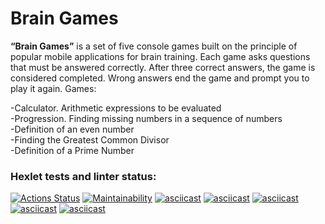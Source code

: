 # Brain Games #
__“Brain Games”__ is a set of five console games built on the principle of popular mobile applications for brain training. Each game asks questions that must be answered correctly. After three correct answers, the game is considered completed. Wrong answers end the game and prompt you to play it again. Games:

-Calculator. Arithmetic expressions to be evaluated  
-Progression. Finding missing numbers in a sequence of numbers  
-Definition of an even number  
-Finding the Greatest Common Divisor  
-Definition of a Prime Number  
### Hexlet tests and linter status:
[![Actions Status](https://github.com/krotkikhmaxim/python-project-49/actions/workflows/hexlet-check.yml/badge.svg)](https://github.com/krotkikhmaxim/python-project-49/actions)
[![Maintainability](https://api.codeclimate.com/v1/badges/cfd5e966faee7192e360/maintainability)](https://codeclimate.com/github/krotkikhmaxim/python-project-49/maintainability)
[![asciicast](https://asciinema.org/a/odikursv7gP2ZJkT6cYfOsSBS.svg)](https://asciinema.org/a/odikursv7gP2ZJkT6cYfOsSBS)
[![asciicast](https://asciinema.org/a/Vb4VjDQviMGzt2yl2XJmu1yLF.svg)](https://asciinema.org/a/Vb4VjDQviMGzt2yl2XJmu1yLF)
[![asciicast](https://asciinema.org/a/HxROwz3C8B3bzcAWxZzEsn9xt.svg)](https://asciinema.org/a/HxROwz3C8B3bzcAWxZzEsn9xt)
[![asciicast](https://asciinema.org/a/UM2d00gDbqaE3gg815FLyiVb0.svg)](https://asciinema.org/a/UM2d00gDbqaE3gg815FLyiVb0)
[![asciicast](https://asciinema.org/a/FdFUZuEh13yYamnzCpJDLUzTH.svg)](https://asciinema.org/a/FdFUZuEh13yYamnzCpJDLUzTH)
